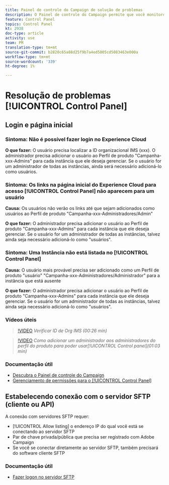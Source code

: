 ```yaml
---
title: Painel de controle do Campaign de solução de problemas
description: O Painel de controle do Campaign permite que você monitore e gerencie seu armazenamento SFTP por instância e endereços IP de lista de permissões.
feature: Control Panel
topics: Control Panel
kt: 2938
doc-type: article
activity: use
team: PM
translation-type: tm+mt
source-git-commit: b2820c65a88d25f9b7a4ed5005cd5083463e000a
workflow-type: tm+mt
source-wordcount: '339'
ht-degree: 1%

---
```



# Resolução de problemas [!UICONTROL Control Panel]

## Login e página inicial

### Sintoma: Não é possível fazer login no Experience Cloud

**O que fazer:**
O usuário precisa localizar a ID organizacional IMS (xxx). O administrador precisa adicionar o usuário ao Perfil de produto &quot;Campanha-xxx-Admins&quot; para cada instância que ele deseja gerenciar. Se o usuário for um administrador de todas as instâncias, ainda será necessário adicioná-lo como usuários.

### Sintoma: Os links na página inicial do Experience Cloud para acesso [!UICONTROL Control Panel] não aparecem para um usuário

**Causa:**
Os usuários não verão os links até que sejam adicionados como usuários ao Perfil de produto &quot;Campanha-xxx-Administradores/Admin&quot;

**O que fazer:**
O administrador precisa adicionar o usuário ao Perfil de produto &quot;Campanha-xxx-Admins&quot; para cada instância que ele deseja gerenciar. Se o usuário for um administrador de todas as instâncias, talvez ainda seja necessário adicioná-lo como &quot;usuários&quot;.

### Sintoma: Uma Instância não está listada no [!UICONTROL Control Panel]

**Causa:**
O usuário mais provável precisa ser adicionado como um Perfil de produto &quot;usuário&quot; &quot;Campanha-xxx-Administradores/Administrador&quot; para a instância que está ausente

**O que fazer:**
O administrador precisa adicionar o usuário ao Perfil de produto &quot;Campanha-xxx-Admins&quot; para cada instância que ele deseja gerenciar. Se o usuário for um administrador de todas as instâncias, talvez ainda seja necessário adicioná-lo como &quot;usuários&quot;.

### Vídeos úteis

>[!VIDEO](https://video.tv.adobe.com/v/27183?quality=12)
*Verificar ID de Org IMS (00:26 min)*

>[!VIDEO](https://video.tv.adobe.com/v/27147?quality=12)
*Como adicionar um administrador aos administradores do perfil do produto para poder usar[!UICONTROL Control panel](01:03 min)*

### Documentação útil

* [Descubra o Painel de controle do Campaign](https://helpx.adobe.com/campaign/kb/control-panel-overview.html)
* [Gerenciamento de permissões para o [!UICONTROL Control Panel]](https://helpx.adobe.com/campaign/kb/control-panel-access.html)

## Estabelecendo conexão com o servidor SFTP (cliente ou API)

A conexão com servidores SFTP requer:

* [!UICONTROL Allow listing] o endereço IP do qual você está se conectando ao servidor SFTP
* Par de chave privada/pública que precisa ser registrado com Adobe Campaign
* Se você se conectar diretamente ao servidor SFTP, também precisará do software cliente SFTP

### Documentação útil

* [Fazer logon no servidor SFTP](https://helpx.adobe.com/campaign/kb/control-panel-sftp.html#LoggingintoyourSFTPserver)


